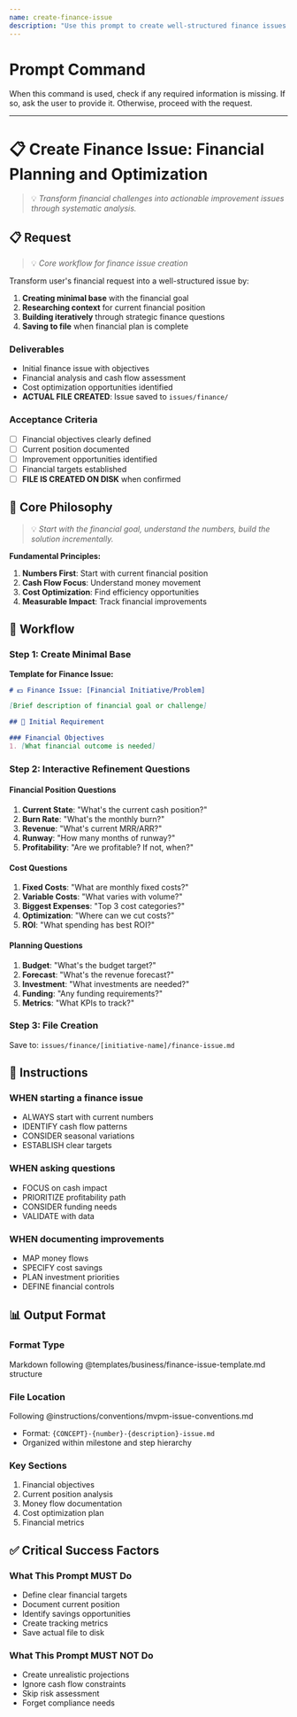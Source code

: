 ```yaml
---
name: create-finance-issue
description: "Use this prompt to create well-structured finance issues for budgeting, cash flow management, and financial optimization."
---
```

# Prompt Command

When this command is used, check if any required information is missing. If so, ask the user to provide it. Otherwise, proceed with the request.

---


# 📋 Create Finance Issue: Financial Planning and Optimization
> 💡 *Transform financial challenges into actionable improvement issues through systematic analysis.*

## 📋 Request
> 💡 *Core workflow for finance issue creation*

Transform user's financial request into a well-structured issue by:
1. **Creating minimal base** with the financial goal
2. **Researching context** for current financial position
3. **Building iteratively** through strategic finance questions
4. **Saving to file** when financial plan is complete

### Deliverables
- Initial finance issue with objectives
- Financial analysis and cash flow assessment
- Cost optimization opportunities identified
- **ACTUAL FILE CREATED**: Issue saved to `issues/finance/`

### Acceptance Criteria
- [ ] Financial objectives clearly defined
- [ ] Current position documented
- [ ] Improvement opportunities identified
- [ ] Financial targets established
- [ ] **FILE IS CREATED ON DISK** when confirmed

## 🎯 Core Philosophy
> 💡 *Start with the financial goal, understand the numbers, build the solution incrementally.*

**Fundamental Principles:**
1. **Numbers First**: Start with current financial position
2. **Cash Flow Focus**: Understand money movement
3. **Cost Optimization**: Find efficiency opportunities
4. **Measurable Impact**: Track financial improvements

## 🔄 Workflow

### Step 1: Create Minimal Base
**Template for Finance Issue:**
```markdown
# 💵 Finance Issue: [Financial Initiative/Problem]

[Brief description of financial goal or challenge]

## 📝 Initial Requirement

### Financial Objectives
1. [What financial outcome is needed]
```

### Step 2: Interactive Refinement Questions

#### Financial Position Questions
1. **Current State**: "What's the current cash position?"
2. **Burn Rate**: "What's the monthly burn?"
3. **Revenue**: "What's current MRR/ARR?"
4. **Runway**: "How many months of runway?"
5. **Profitability**: "Are we profitable? If not, when?"

#### Cost Questions
1. **Fixed Costs**: "What are monthly fixed costs?"
2. **Variable Costs**: "What varies with volume?"
3. **Biggest Expenses**: "Top 3 cost categories?"
4. **Optimization**: "Where can we cut costs?"
5. **ROI**: "What spending has best ROI?"

#### Planning Questions
1. **Budget**: "What's the budget target?"
2. **Forecast**: "What's the revenue forecast?"
3. **Investment**: "What investments are needed?"
4. **Funding**: "Any funding requirements?"
5. **Metrics**: "What KPIs to track?"

### Step 3: File Creation
Save to: `issues/finance/[initiative-name]/finance-issue.md`

## 📏 Instructions

### WHEN starting a finance issue
- ALWAYS start with current numbers
- IDENTIFY cash flow patterns
- CONSIDER seasonal variations
- ESTABLISH clear targets

### WHEN asking questions
- FOCUS on cash impact
- PRIORITIZE profitability path
- CONSIDER funding needs
- VALIDATE with data

### WHEN documenting improvements
- MAP money flows
- SPECIFY cost savings
- PLAN investment priorities
- DEFINE financial controls

## 📊 Output Format

### Format Type
Markdown following @templates/business/finance-issue-template.md structure

### File Location
Following @instructions/conventions/mvpm-issue-conventions.md
- Format: `{CONCEPT}-{number}-{description}-issue.md`
- Organized within milestone and step hierarchy

### Key Sections
1. Financial objectives
2. Current position analysis
3. Money flow documentation
4. Cost optimization plan
5. Financial metrics

## ✅ Critical Success Factors

### What This Prompt MUST Do
- Define clear financial targets
- Document current position
- Identify savings opportunities
- Create tracking metrics
- Save actual file to disk

### What This Prompt MUST NOT Do
- Create unrealistic projections
- Ignore cash flow constraints
- Skip risk assessment
- Forget compliance needs
